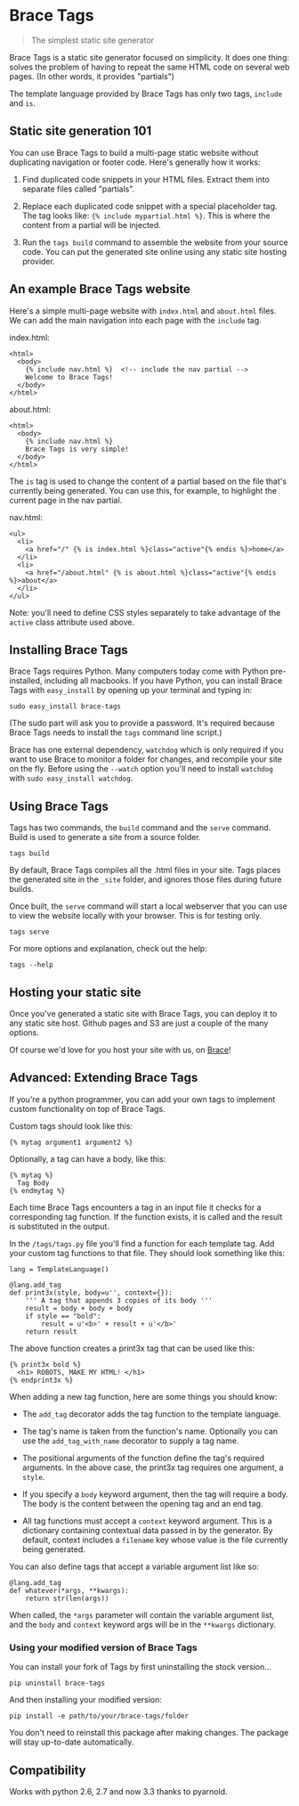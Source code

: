 Brace Tags
==========

> The simplest static site generator

Brace Tags is a static site generator focused on simplicity. It does one thing:
solves the problem of having to repeat the same HTML code on several web pages.
(In other words, it provides "partials")

The template language provided by Brace Tags has only two tags, `include` and
`is`.


## Static site generation 101

You can use Brace Tags to build a multi-page static website without
duplicating navigation or footer code. Here's generally how it works:

1. Find duplicated code snippets in your HTML files. Extract them into separate
files called "partials".

2. Replace each duplicated code snippet with a special placeholder tag. The tag
looks like: `{% include mypartial.html %}`. This is where the content from a
partial will be injected.

3. Run the `tags build` command to assemble the website from your source code.
You can put the generated site online using any static site hosting provider.


## An example Brace Tags website

Here's a simple multi-page website with `index.html` and `about.html` files. We
can add the main navigation into each page with the `include` tag.

index.html:

    <html>
      <body>
        {% include nav.html %}  <!-- include the nav partial -->
        Welcome to Brace Tags!
      </body>
    </html>


about.html:

    <html>
      <body>
        {% include nav.html %}
        Brace Tags is very simple!
      </body>
    </html>

The `is` tag is used to change the content of a partial based on the file that's
currently being generated. You can use this, for example, to highlight the
current page in the nav partial.

nav.html:

    <ul>
      <li>
        <a href="/" {% is index.html %}class="active"{% endis %}>home</a>
      </li>
      <li>
        <a href="/about.html" {% is about.html %}class="active"{% endis %}>about</a>
      </li>
    </ul>        

Note: you'll need to define CSS styles separately to take advantage of the
`active` class attribute used above.

## Installing Brace Tags

Brace Tags requires Python. Many computers today come with Python pre-installed,
including all macbooks. If you have Python, you can install Brace Tags with
`easy_install` by opening up your terminal and typing in:

    sudo easy_install brace-tags

(The sudo part will ask you to provide a password. It's required because Brace
Tags needs to install the `tags` command line script.)

Brace has one external dependency, `watchdog` which is only required if you want
to use Brace to monitor a folder for changes, and recompile your site on the
fly. Before using the `--watch` option you'll need to install `watchdog` with
`sudo easy_install watchdog`.


## Using Brace Tags

Tags has two commands, the `build` command and the `serve` command. Build is
used to generate a site from a source folder.

    tags build

By default, Brace Tags compiles all the .html files in your site. Tags places
the generated site in the `_site` folder, and ignores those files during future
builds. 

Once built, the `serve` command will start a local webserver that you can use
to view the website locally with your browser. This is for testing only.

    tags serve

For more options and explanation, check out the help:

    tags --help

## Hosting your static site

Once you've generated a static site with Brace Tags, you can deploy it to any
static site host. Github pages and S3 are just a couple of the many options. 

Of course we'd love for you host your site with us, on
[Brace](http://brace.io)!

## Advanced: Extending Brace Tags

If you're a python programmer, you can add your own tags to implement custom
functionality on top of Brace Tags.

Custom tags should look like this:

    {% mytag argument1 argument2 %}

Optionally, a tag can have a body, like this:

    {% mytag %}
      Tag Body
    {% endmytag %}

Each time Brace Tags encounters a tag in an input file it checks for a
corresponding tag function. If the function exists, it is called and the result
is substituted in the output.

In the `/tags/tags.py` file you'll find a function for each template tag. Add
your custom tag functions to that file. They should look something like this:

    lang = TemplateLanguage()

    @lang.add_tag
    def print3x(style, body=u'', context={}):
        ''' A tag that appends 3 copies of its body '''
        result = body + body + body
        if style == "bold":
            result = u'<b>' + result + u'</b>'
        return result

The above function creates a print3x tag that can be used like this:

    {% print3x bold %}
      <h1> ROBOTS, MAKE MY HTML! </h1>
    {% endprint3x %}
    
When adding a new tag function, here are some things you should know:

- The `add_tag` decorator adds the tag function to the template language.

- The tag's name is taken from the function's name. Optionally you can use the
`add_tag_with_name` decorator to supply a tag name.

- The positional arguments of the function define the tag's required arguments.
In the above case, the print3x tag requires one argument, a `style`.

- If you specify a `body` keyword argument, then the tag will require a body.
The body is the content between the opening tag and an end tag.

- All tag functions must accept a `context` keyword argument. This is a
dictionary containing contextual data passed in by the generator. By default,
context includes a `filename` key whose value is the file currently being
generated.


You can also define tags that accept a variable argument list like so:

    @lang.add_tag
    def whatever(*args, **kwargs):
        return str(len(args))


When called, the `*args` parameter will contain the variable argument list, and
the `body` and `context` keyword args will be in the `**kwargs` dictionary.

### Using your modified version of Brace Tags

You can install your fork of Tags by first uninstalling the stock version...

    pip uninstall brace-tags

And then installing your modified version:

    pip install -e path/to/your/brace-tags/folder

You don't need to reinstall this package after making changes. The package will
stay up-to-date automatically.


## Compatibility

Works with python 2.6, 2.7 and now 3.3 thanks to pyarnold.


